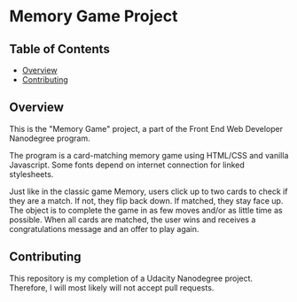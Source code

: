 # Memory Game Project

## Table of Contents

* [Overview](#overview)
* [Contributing](#contributing)

## Overview

This is the "Memory Game" project, a part of the Front End Web Developer Nanodegree program.

The program is a card-matching memory game using HTML/CSS and vanilla Javascript. Some fonts depend on internet connection for linked stylesheets.

Just like in the classic game Memory, users click up to two cards to check if they are a match. If not, they
flip back down. If matched, they stay face up. The object is to complete the game in as few moves and/or
as little time as possible. When all cards are matched, the user wins and receives a congratulations message and an offer to play again.

## Contributing

This repository is my completion of a Udacity Nanodegree project. Therefore, I will most likely will not accept pull requests.
